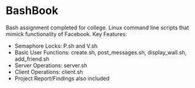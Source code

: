 # BashBook
Bash assignment completed for college. Linux command line scripts that mimick functionality of Facebook. Key Features:

- Semaphore Locks: P.sh and V.sh
- Basic User Functions: create.sh, post_messages.sh, display_wall.sh, add_friend.sh
- Server Operations: server.sh
- Client Operations: client.sh
- Project Report/Findings also included
